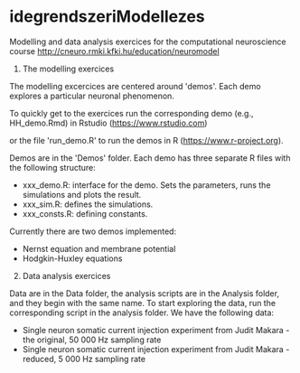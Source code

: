 # idegrendszeriModellezes

Modelling and data analysis exercices for the computational neuroscience course
http://cneuro.rmki.kfki.hu/education/neuromodel

1. The modelling exercices

The modelling excercices are centered around 'demos'. Each demo explores a particular neuronal phenomenon. 

To quickly get to the exercices run the corresponding demo (e.g., HH_demo.Rmd) in Rstudio (https://www.rstudio.com)

or the file 'run_demo.R' to run the demos in R (https://www.r-project.org).


Demos are in the 'Demos' folder. Each demo has three separate R files with the following structure:
* xxx_demo.R: interface for the demo. Sets the parameters, runs the simulations and plots the result. 
* xxx_sim.R: defines the simulations.
* xxx_consts.R: defining constants.

Currently there are two demos implemented:
* Nernst equation and membrane potential 
* Hodgkin-Huxley equations


2. Data analysis exercices

Data are in the Data folder, the analysis scripts are in the Analysis folder, and they begin with the same name. To start exploring the data, run the corresponding script in the analysis folder. We have the following data:

* Single neuron somatic current injection experiment from Judit Makara - the original, 50 000 Hz sampling rate
* Single neuron somatic current injection experiment from Judit Makara - reduced, 5 000 Hz sampling rate


